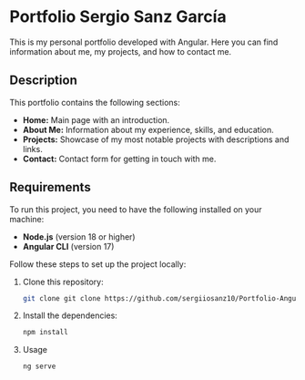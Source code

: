
# Portfolio Sergio Sanz García

This is my personal portfolio developed with Angular. Here you can find information about me, my projects, and how to contact me.


## Description

This portfolio contains the following sections:

- **Home:** Main page with an introduction.
- **About Me:** Information about my experience, skills, and education.
- **Projects:** Showcase of my most notable projects with descriptions and links.
- **Contact:** Contact form for getting in touch with me.

## Requirements

To run this project, you need to have the following installed on your machine:

- **Node.js** (version 18 or higher)
- **Angular CLI** (version 17)

Follow these steps to set up the project locally:

1. Clone this repository:

   ```bash
   git clone git clone https://github.com/sergiiosanz10/Portfolio-Angular
2. Install the dependencies:

   ```bash
   npm install
3. Usage

    ```bash
    ng serve
